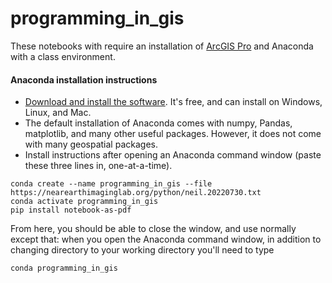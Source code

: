 # programming_in_gis

These notebooks with require an installation of [ArcGIS Pro](https://apps.itpals.vt.edu/arcgis/ArcGIS_Pro_Installation_Instructions.pdf) and Anaconda with a class environment.

#### Anaconda installation instructions
* [Download and install the software](https://www.anaconda.com/products/individual).  It's free, and can install on Windows, Linux, and Mac.
* The default installation of Anaconda comes with numpy, Pandas, matplotlib, and many other useful packages.  However, it does not come with many geospatial packages.  
* Install instructions after opening an Anaconda command window (paste these three lines in, one-at-a-time).
~~~
conda create --name programming_in_gis --file https://nearearthimaginglab.org/python/neil.20220730.txt
conda activate programming_in_gis
pip install notebook-as-pdf
~~~
From here, you should be able to close the window, and use normally except that: when you open the Anaconda command window, in addition to changing directory to your working directory you'll need to type
~~~
conda programming_in_gis
~~~ 
